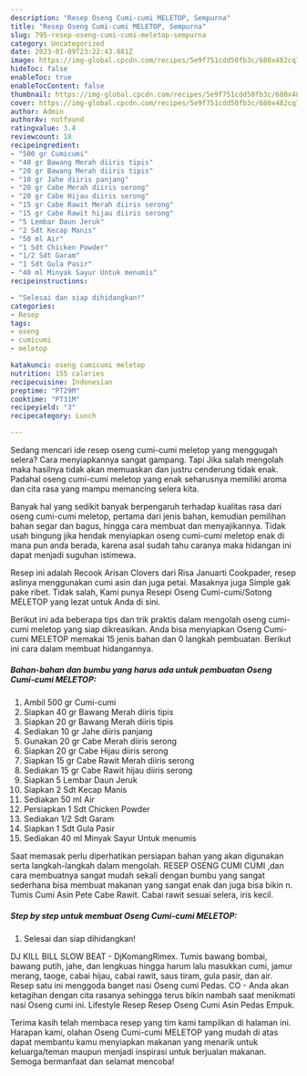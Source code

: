 ```yaml
---
description: "Resep Oseng Cumi-cumi MELETOP, Sempurna"
title: "Resep Oseng Cumi-cumi MELETOP, Sempurna"
slug: 795-resep-oseng-cumi-cumi-meletop-sempurna
category: Uncategorized
date: 2023-01-09T23:22:43.881Z
image: https://img-global.cpcdn.com/recipes/5e9f751cdd50fb3c/680x482cq70/oseng-cumi-cumi-meletop-foto-resep-utama.jpg
hideToc: false
enableToc: true
enableTocContent: false
thumbnail: https://img-global.cpcdn.com/recipes/5e9f751cdd50fb3c/680x482cq70/oseng-cumi-cumi-meletop-foto-resep-utama.jpg
cover: https://img-global.cpcdn.com/recipes/5e9f751cdd50fb3c/680x482cq70/oseng-cumi-cumi-meletop-foto-resep-utama.jpg
author: Admin
authorAv: notfound
ratingvalue: 3.4
reviewcount: 18
recipeingredient:
- "500 gr Cumicumi"
- "40 gr Bawang Merah diiris tipis"
- "20 gr Bawang Merah diiris tipis"
- "10 gr Jahe diiris panjang"
- "20 gr Cabe Merah diiris serong"
- "20 gr Cabe Hijau diiris serong"
- "15 gr Cabe Rawit Merah diiris serong"
- "15 gr Cabe Rawit hijau diiris serong"
- "5 Lembar Daun Jeruk"
- "2 Sdt Kecap Manis"
- "50 ml Air"
- "1 Sdt Chicken Powder"
- "1/2 Sdt Garam"
- "1 Sdt Gula Pasir"
- "40 ml Minyak Sayur Untuk menumis"
recipeinstructions:

- "Selesai dan siap dihidangkan!"
categories:
- Resep
tags:
- oseng
- cumicumi
- meletop

katakunci: oseng cumicumi meletop 
nutrition: 155 calories
recipecuisine: Indonesian
preptime: "PT29M"
cooktime: "PT31M"
recipeyield: "3"
recipecategory: Lunch

---
```



Sedang mencari ide resep oseng cumi-cumi meletop yang menggugah selera? Cara menyiapkannya sangat gampang. Tapi Jika salah mengolah maka hasilnya tidak akan memuaskan dan justru cenderung tidak enak. Padahal oseng cumi-cumi meletop yang enak seharusnya memiliki aroma dan cita rasa yang mampu memancing selera kita.


Banyak hal yang sedikit banyak berpengaruh terhadap kualitas rasa dari oseng cumi-cumi meletop, pertama dari jenis bahan, kemudian pemilihan bahan segar dan bagus, hingga cara membuat dan menyajikannya. Tidak usah bingung jika hendak menyiapkan oseng cumi-cumi meletop enak di mana pun anda berada, karena asal sudah tahu caranya maka hidangan ini dapat menjadi suguhan istimewa.

Resep ini adalah Recook Arisan Clovers dari Risa Januarti Cookpader, resep aslinya menggunakan cumi asin dan juga petai. Masaknya juga Simple gak pake ribet. Tidak salah, Kami punya Resepi Oseng Cumi-cumi/Sotong MELETOP yang lezat untuk Anda di sini.


Berikut ini ada beberapa tips dan trik praktis dalam mengolah oseng cumi-cumi meletop yang siap dikreasikan. Anda bisa menyiapkan Oseng Cumi-cumi MELETOP memakai 15 jenis bahan dan 0 langkah pembuatan. Berikut ini cara dalam membuat hidangannya.

<!--inarticleads1-->

##### Bahan-bahan dan bumbu yang harus ada untuk pembuatan Oseng Cumi-cumi MELETOP:

1. Ambil 500 gr Cumi-cumi
1. Siapkan 40 gr Bawang Merah diiris tipis
1. Siapkan 20 gr Bawang Merah diiris tipis
1. Sediakan 10 gr Jahe diiris panjang
1. Gunakan 20 gr Cabe Merah diiris serong
1. Siapkan 20 gr Cabe Hijau diiris serong
1. Siapkan 15 gr Cabe Rawit Merah diiris serong
1. Sediakan 15 gr Cabe Rawit hijau diiris serong
1. Siapkan 5 Lembar Daun Jeruk
1. Siapkan 2 Sdt Kecap Manis
1. Sediakan 50 ml Air
1. Persiapkan 1 Sdt Chicken Powder
1. Sediakan 1/2 Sdt Garam
1. Siapkan 1 Sdt Gula Pasir
1. Sediakan 40 ml Minyak Sayur Untuk menumis


Saat memasak perlu diperhatikan persiapan bahan yang akan digunakan serta langkah-langkah dalam mengolah. RESEP OSENG CUMI CUMI ,dan cara membuatnya sangat mudah sekali dengan bumbu yang sangat sederhana bisa membuat makanan yang sangat enak dan juga bisa bikin n. Tumis Cumi Asin Pete Cabe Rawit. Cabai rawit sesuai selera, iris kecil. 

<!--inarticleads2-->

##### Step by step untuk membuat Oseng Cumi-cumi MELETOP:


1. Selesai dan siap dihidangkan!

DJ KILL BILL SLOW BEAT - DjKomangRimex. Tumis bawang bombai, bawang putih, jahe, dan lengkuas hingga harum lalu masukkan cumi, jamur merang, taoge, cabai hijau, cabai rawit, saus tiram, gula pasir, dan air. Resep satu ini menggoda banget nasi Oseng cumi Pedas⁣. CO - Anda akan ketagihan dengan cita rasanya sehingga terus bikin nambah saat menikmati nasi Oseng cumi ini. Lifestyle Resep Resep Oseng Cumi Asin Pedas Empuk. 

Terima kasih telah membaca resep yang tim kami tampilkan di halaman ini. Harapan kami, olahan Oseng Cumi-cumi MELETOP yang mudah di atas dapat membantu kamu menyiapkan makanan yang menarik untuk keluarga/teman maupun menjadi inspirasi untuk berjualan makanan. Semoga bermanfaat dan selamat mencoba!

